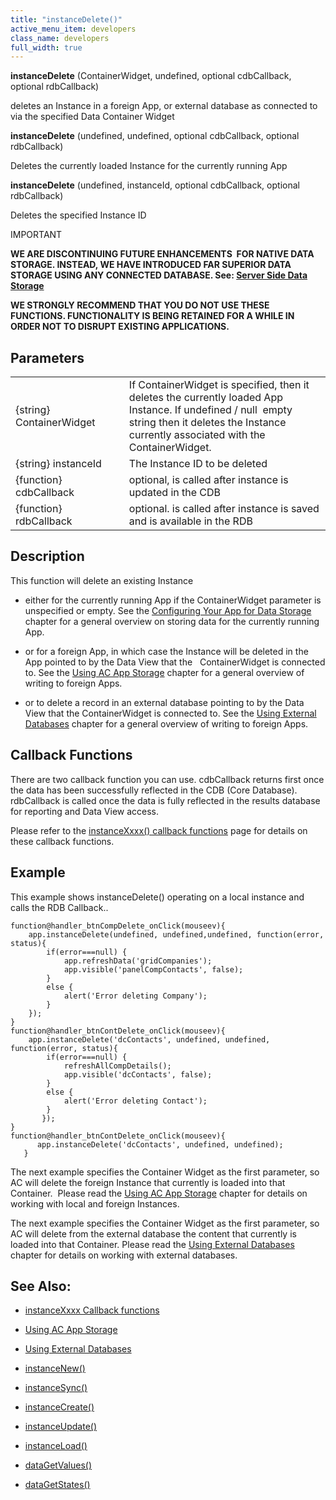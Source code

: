 ```yaml
---
title: "instanceDelete()"
active_menu_item: developers
class_name: developers
full_width: true
---
```



**instanceDelete** (ContainerWidget, undefined, optional cdbCallback, optional rdbCallback)

deletes an Instance in a foreign App, or external database as connected to via the specified Data Container Widget

**instanceDelete** (undefined, undefined, optional cdbCallback, optional rdbCallback)

Deletes the currently loaded Instance for the currently running App

**instanceDelete** (undefined, instanceId, optional cdbCallback, optional rdbCallback)

Deletes the specified Instance ID

IMPORTANT

**WE ARE DISCONTINUING FUTURE ENHANCEMENTS  FOR NATIVE DATA STORAGE. INSTEAD, WE HAVE INTRODUCED FAR SUPERIOR DATA STORAGE USING ANY CONNECTED DATABASE. See: [Server Side Data Storage](../../../data-storage/server-side-data-storage/)**

**WE STRONGLY RECOMMEND THAT YOU DO NOT USE THESE FUNCTIONS. FUNCTIONALITY IS BEING RETAINED FOR A WHILE IN ORDER NOT TO DISRUPT EXISTING APPLICATIONS.**

## Parameters

<table>
<tr>
<td width="176">
{string} ContainerWidget

</td>
<td width="22">
</td>
<td width="682">
If ContainerWidget is specified, then it deletes the currently loaded App Instance. If undefined / null  empty string then it deletes the Instance currently associated with the ContainerWidget.

</td>
</tr>
<tr>
<td width="176">
{string} instanceId

</td>
<td width="22">
</td>
<td width="682">
The Instance ID to be deleted

</td>
</tr>
<tr>
<td width="176">
{function} cdbCallback

</td>
<td width="22">
</td>
<td width="682">
optional, is called after instance is updated in the CDB

</td>
</tr>
<tr>
<td width="176">
{function} rdbCallback

</td>
<td width="22">
</td>
<td width="682">
optional. is called after instance is saved and is available in the RDB

</td>
</tr>
</table>

## Description

This function will delete an existing Instance

 - either for the currently running App if the ContainerWidget parameter is unspecified or empty. See the [Configuring Your App for Data Storage](../../../product-guide/advanced-features/data-storage-management/standard-storage-procedures/configuring-your-app-for-data) chapter for a general overview on storing data for the currently running App.

 - or for a foreign App, in which case the Instance will be deleted in the App pointed to by the Data View that the   ContainerWidget is connected to. See the [Using AC App Storage](../../../product-guide/advanced-features/data-storage-management/crud-in-detail/using-ac-app-storage/) chapter for a general overview of writing to foreign Apps.

 - or to delete a record in an external database pointing to by the Data View that the ContainerWidget is connected to. See the [Using External Databases](../../../product-guide/advanced-features/data-storage-management/crud-in-detail/using-external-databases/) chapter for a general overview of writing to foreign Apps.

## Callback Functions

There are two callback function you can use. cdbCallback returns first once the data has been successfully reflected in the CDB (Core Database). rdbCallback is called once the data is fully reflected in the results database for reporting and Data View access.

Please refer to the [instanceXxxx() callback functions](instancexxxx-callback-function.htm) page for details on these callback functions.

## Example

This example shows instanceDelete() operating on a local instance and calls the RDB Callback..

    function@handler_btnCompDelete_onClick(mouseev){
        app.instanceDelete(undefined, undefined,undefined, function(error, status){
            if(error===null) {
                app.refreshData('gridCompanies');
                app.visible('panelCompContacts', false);
            }
            else {
                alert('Error deleting Company');
            }
        });
    }
    function@handler_btnContDelete_onClick(mouseev){
        app.instanceDelete('dcContacts', undefined, undefined, function(error, status){
            if(error===null) {
                refreshAllCompDetails();
                app.visible('dcContacts', false);  
            }
            else {
                alert('Error deleting Contact');
            }
           });
    }
    function@handler_btnContDelete_onClick(mouseev){
          app.instanceDelete('dcContacts', undefined, undefined);
       }
   

The next example specifies the Container Widget as the first parameter, so AC will delete the foreign Instance that currently is loaded into that Container.  Please read the [Using AC App Storage](../../../product-guide/advanced-features/data-storage-management/crud-in-detail/using-ac-app-storage/) chapter for details on working with local and foreign Instances.

The next example specifies the Container Widget as the first parameter, so AC will delete from the external database the content that currently is loaded into that Container. Please read the [Using External Databases](../../../product-guide/advanced-features/data-storage-management/crud-in-detail/using-external-databases/) chapter for details on working with external databases.

## See Also:

 - [instanceXxxx Callback functions](instancexxxx-callback-function.htm)

 - [Using AC App Storage](../../../product-guide/advanced-features/data-storage-management/crud-in-detail/using-ac-app-storage/)

 - [Using External Databases](../../../product-guide/advanced-features/data-storage-management/crud-in-detail/using-external-databases/)

 - [instanceNew()](instancenew.htm)

 - [instanceSync()](instancesync.htm)

 - [instanceCreate()](instancesave.htm "instance")

 - [instanceUpdate()](instancesave.htm)

 - [instanceLoad()](instanceload.htm)

 - [dataGetValues()](../widget-data-state-manipulation/datagetvalues)

 - [dataGetStates()](../widget-data-state-manipulation/datagetstates)

